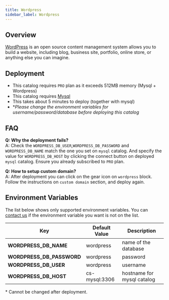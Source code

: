 ```yaml
---
title: Wordpress
sidebar_label: Wordpress
---
```


## Overview

[WordPress](https://wordpress.com/) is an open source content management system allows you to build a website, including blog, business site, portfolio, online store, or anything else you can imagine.

## Deployment

- This catalog requires `PRO` plan as it exceeds 512MB memory (Mysql + Wordpress)
- This catalog requires [Mysql](/docs/catalogs/mysql)
- This takes about 5 minutes to deploy (together with mysql)
- **Please change the environment variables for username/password/database before deploying this catalog*

## FAQ

**Q: Why the deployment fails?**  
A: Check the `WORDPRESS_DB_USER`,`WORDPRESS_DB_PASSWORD` and `WORDPRESS_DB_NAME` match the one you set on `mysql` catalog. And specify the value for `WORDPRESS_DB_HOST` by clicking the connect button on deployed `mysql` catalog. Ensure you already subscribed to `PRO` plan.

**Q: How to setup custom domain?**  
A: After deployment you can click on the gear icon on `wordpress` block. Follow the instructions on `custom domain` section, and deploy again.

## Environment Variables

The list below shows only supported environment variables. You can [contact us](https://discord.gg/QVgqWuw) if the environment variable you want is not on the list.

| Key        | Default Value           | Description  |
| ---  | --- | --- |
| **WORDPRESS_DB_NAME** | wordpress | name of the database |
| **WORDPRESS_DB_PASSWORD** | wordpress |  password |
| **WORDPRESS_DB_USER** | wordpress | username |
| **WORDPRESS_DB_HOST** | cs-mysql:3306 |  hostname for mysql catalog |

\* Cannot be changed after deployment.

